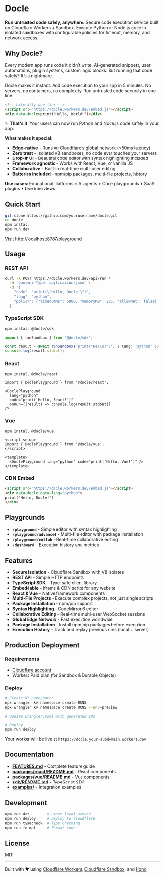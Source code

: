 # Docle

**Run untrusted code safely, anywhere.** Secure code execution service built on Cloudflare Workers + Sandbox.
Execute Python or Node.js code in isolated sandboxes with configurable policies for timeout, memory, and network access.

## Why Docle?

Every modern app runs code it didn’t write. AI-generated snippets, user automations, plugin systems, custom logic blocks.
But running that code safely? It’s a nightmare.

Docle makes it instant. Add code execution to your app in 5 minutes. No servers, no containers, no complexity. Run untrusted code securely in one line.

```html
<!-- Literally one line -->
<script src="https://docle.workers.dev/embed.js"></script>
<div data-docle>print("Hello, World!")</div>
```

✨ **That's it.** Your users can now run Python and Node.js code safely in your app.

**What makes it special:**
- **Edge-native** - Runs on Cloudflare's global network (<50ms latency)
- **Zero trust** - Isolated V8 sandboxes, no code ever touches your servers
- **Drop-in UI** - Beautiful code editor with syntax highlighting included
- **Framework agnostic** - Works with React, Vue, or vanilla JS
- **Collaborative** - Built-in real-time multi-user editing
- **Batteries included** - npm/pip packages, multi-file projects, history

**Use cases:** Educational platforms • AI agents • Code playgrounds • SaaS plugins • Live interviews


## Quick Start

```bash
git clone https://github.com/yourusername/docle.git
cd docle
npm install
npm run dev
```

Visit http://localhost:8787/playground

## Usage

### REST API

```bash
curl -X POST https://docle.workers.dev/api/run \
  -H "Content-Type: application/json" \
  -d '{
    "code": "print(\"Hello, Docle!\")",
    "lang": "python",
    "policy": {"timeoutMs": 5000, "memoryMB": 256, "allowNet": false}
  }'
```

### TypeScript SDK

```bash
npm install @docle/sdk
```

```typescript
import { runSandbox } from '@docle/sdk';

const result = await runSandbox('print("Hello!")', { lang: 'python' });
console.log(result.stdout);
```

### React

```bash
npm install @docle/react
```

```tsx
import { DoclePlayground } from '@docle/react';

<DoclePlayground
  lang="python"
  code="print('Hello, React!')"
  onRun={(result) => console.log(result.stdout)}
/>
```

### Vue

```bash
npm install @docle/vue
```

```vue
<script setup>
import { DoclePlayground } from '@docle/vue';
</script>

<template>
  <DoclePlayground lang="python" code="print('Hello, Vue!')" />
</template>
```

### CDN Embed

```html
<script src="https://docle.workers.dev/embed.js"></script>
<div data-docle data-lang="python">
print("Hello, Docle!")
</div>
```

## Playgrounds

- **`/playground`** - Simple editor with syntax highlighting
- **`/playground/advanced`** - Multi-file editor with package installation
- **`/playground/collab`** - Real-time collaborative editing
- **`/dashboard`** - Execution history and metrics

## Features

- **Secure Isolation** - Cloudflare Sandbox with V8 isolates
- **REST API** - Simple HTTP endpoints
- **TypeScript SDK** - Type-safe client library
- **Embeddable** - iframe & CDN script for any website
- **React & Vue** - Native framework components
- **Multi-File Projects** - Execute complex projects, not just single scripts
- **Package Installation** - npm/pip support
- **Syntax Highlighting** - CodeMirror 6 editor
- **Collaborative Editing** - Real-time multi-user WebSocket sessions
- **Global Edge Network** - Fast execution worldwide
- **Package Installation** - Install npm/pip packages before execution
- **Execution History** - Track and replay previous runs (local + server)

## Production Deployment

### Requirements

- [Cloudflare account](https://dash.cloudflare.com/sign-up)
- Workers Paid plan (for Sandbox & Durable Objects)

### Deploy

```bash
# Create KV namespaces
npx wrangler kv namespace create RUNS
npx wrangler kv namespace create RUNS --env=preview

# Update wrangler.toml with generated IDs

# Deploy
npm run deploy
```

Your worker will be live at `https://docle.your-subdomain.workers.dev`

## Documentation

- **[FEATURES.md](FEATURES.md)** - Complete feature guide
- **[packages/react/README.md](packages/react/README.md)** - React components
- **[packages/vue/README.md](packages/vue/README.md)** - Vue components
- **[sdk/README.md](sdk/README.md)** - TypeScript SDK
- **[examples/](examples/)** - Integration examples

## Development

```bash
npm run dev        # Start local server
npm run deploy     # Deploy to Cloudflare
npm run typecheck  # Type checking
npm run format     # Format code
```

## License

MIT

---

Built with ❤️ using [Cloudflare Workers](https://workers.cloudflare.com), [Cloudflare Sandbox](https://developers.cloudflare.com/sandbox/), and [Hono](https://hono.dev)
